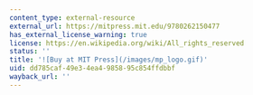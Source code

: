 ```yaml
---
content_type: external-resource
external_url: https://mitpress.mit.edu/9780262150477
has_external_license_warning: true
license: https://en.wikipedia.org/wiki/All_rights_reserved
status: ''
title: '![Buy at MIT Press](/images/mp_logo.gif)'
uid: dd785caf-49e3-4ea4-9858-95c854ffdbbf
wayback_url: ''
---
```

